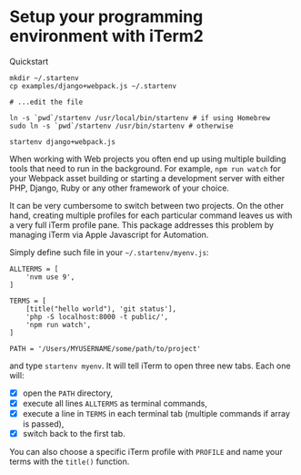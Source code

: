 # Setup your programming environment with iTerm2

Quickstart

```
mkdir ~/.startenv
cp examples/django+webpack.js ~/.startenv

# ...edit the file

ln -s `pwd`/startenv /usr/local/bin/startenv # if using Homebrew
sudo ln -s `pwd`/startenv /usr/bin/startenv # otherwise

startenv django+webpack.js
```

When working with Web projects you often end up using multiple building
tools that need to run in the background. For example, `npm run watch`
for your Webpack asset building or starting a development server with
either PHP, Django, Ruby or any other framework of your choice.

It can be very cumbersome to switch between two projects. On the other
hand, creating multiple profiles for each particular command leaves us
with a very full iTerm profile pane. This package addresses this problem
by managing iTerm via Apple Javascript for Automation.

Simply define such file in your `~/.startenv/myenv.js`:

```
ALLTERMS = [
    'nvm use 9',
]

TERMS = [
    [title("hello world"), 'git status'],
    'php -S localhost:8000 -t public/',
    'npm run watch',
]

PATH = '/Users/MYUSERNAME/some/path/to/project'
```

and type `startenv myenv`. It will tell iTerm to open three new tabs.
Each one will:

- [x] open the `PATH` directory, 
- [x] execute all lines `ALLTERMS` as terminal commands,
- [x] execute a line in `TERMS` in each terminal tab (multiple commands if array is passed),
- [x] switch back to the first tab.

You can also choose a specific iTerm profile with `PROFILE` and name
your terms with the `title()` function.


<!-- vim: set tw=72: -->
